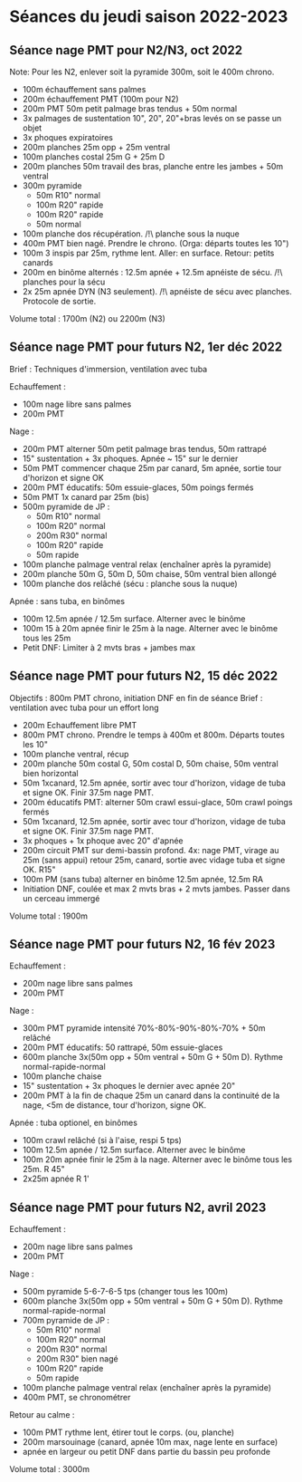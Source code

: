 Séances du jeudi saison 2022-2023
==================================

## Séance nage PMT pour N2/N3, oct 2022

Note: Pour les N2, enlever soit la pyramide 300m, soit le 400m chrono.

- 100m échauffement sans palmes
- 200m échauffement PMT (100m pour N2)
- 200m PMT 50m petit palmage bras tendus + 50m normal
- 3x palmages de sustentation 10", 20", 20"+bras levés on se passe un objet
- 3x phoques expiratoires
- 200m planches 25m opp + 25m ventral
- 100m planches costal 25m G + 25m D
- 200m planches 50m travail des bras, planche entre les jambes + 50m ventral
- 300m pyramide
    - 50m  R10"   normal
    - 100m R20"   rapide
    - 100m R20"   rapide
    - 50m         normal
- 100m planche dos récupération. /!\ planche sous la nuque
- 400m PMT bien nagé. Prendre le chrono. (Orga: départs toutes les 10")
- 100m 3 inspis par 25m, rythme lent. Aller: en surface. Retour: petits canards
- 200m en binôme alternés : 12.5m apnée + 12.5m apnéiste de sécu. /!\ planches pour la sécu
- 2x 25m apnée DYN (N3 seulement). /!\ apnéiste de sécu avec planches. Protocole de sortie.

Volume total : 1700m (N2) ou 2200m (N3)

## Séance nage PMT pour futurs N2, 1er déc 2022

Brief : Techniques d'immersion, ventilation avec tuba

Echauffement :
- 100m nage libre sans palmes
- 200m PMT

Nage :
- 200m PMT alterner 50m petit palmage bras tendus, 50m rattrapé
- 15" sustentation + 3x phoques. Apnée ~ 15" sur le dernier
- 50m PMT commencer chaque 25m par canard, 5m apnée, sortie tour d'horizon et signe OK
- 200m PMT éducatifs: 50m essuie-glaces, 50m poings fermés
- 50m PMT 1x canard par 25m (bis)
- 500m pyramide de JP :
    - 50m  R10"   normal
    - 100m R20"   normal
    - 200m R30"   normal
    - 100m R20"   rapide
    - 50m         rapide
 - 100m planche palmage ventral relax (enchaîner après la pyramide)
 - 200m planche 50m G, 50m D, 50m chaise, 50m ventral bien allongé
 - 100m planche dos relâché (sécu : planche sous la nuque)

Apnée : sans tuba, en binômes
- 100m 12.5m apnée / 12.5m surface. Alterner avec le binôme
- 100m 15 à 20m apnée finir le 25m à la nage. Alterner avec le binôme tous les 25m
- Petit DNF: Limiter à 2 mvts bras + jambes max

## Séance nage PMT pour futurs N2, 15 déc 2022

Objectifs : 800m PMT chrono, initiation DNF en fin de séance
Brief : ventilation avec tuba pour un effort long

- 200m Echauffement libre PMT
- 800m PMT chrono. Prendre le temps à 400m et 800m. Départs toutes les 10"
- 100m planche ventral, récup
- 200m planche 50m costal G, 50m costal D, 50m chaise, 50m ventral bien horizontal
- 50m 1xcanard, 12.5m apnée, sortir avec tour d'horizon, vidage de tuba et signe OK. Finir 37.5m nage PMT.
- 200m éducatifs PMT: alterner 50m crawl essui-glace, 50m crawl poings fermés
- 50m 1xcanard, 12.5m apnée, sortir avec tour d'horizon, vidage de tuba et signe OK. Finir 37.5m nage PMT.
- 3x phoques + 1x phoque avec 20" d'apnée
- 200m circuit PMT sur demi-bassin profond. 4x: nage PMT, virage au 25m (sans appui) retour 25m, canard, sortie avec vidage tuba et signe OK. R15"
- 100m PM (sans tuba) alterner en binôme 12.5m apnée, 12.5m RA
- Initiation DNF, coulée et max 2 mvts bras + 2 mvts jambes. Passer dans un cerceau immergé

Volume total : 1900m

## Séance nage PMT pour futurs N2, 16 fév 2023

Echauffement :
- 200m nage libre sans palmes
- 200m PMT

Nage :
- 300m PMT pyramide intensité 70%-80%-90%-80%-70% + 50m relâché
- 200m PMT éducatifs: 50 rattrapé, 50m essuie-glaces
- 600m planche 3x(50m opp + 50m ventral + 50m G + 50m D). Rythme normal-rapide-normal
- 100m planche chaise
- 15" sustentation + 3x phoques le dernier avec apnée 20"
- 200m PMT à la fin de chaque 25m un canard dans la continuité de la nage, <5m de distance, tour d'horizon, signe OK.

Apnée : tuba optionel, en binômes
- 100m crawl relâché (si à l'aise, respi 5 tps)
- 100m 12.5m apnée / 12.5m surface. Alterner avec le binôme
- 100m 20m apnée finir le 25m à la nage. Alterner avec le binôme tous les 25m. R 45"
- 2x25m apnée R 1'

## Séance nage PMT pour futurs N2, avril 2023

Echauffement :
- 200m nage libre sans palmes
- 200m PMT

Nage :
- 500m pyramide 5-6-7-6-5 tps (changer tous les 100m)
- 600m planche 3x(50m opp + 50m ventral + 50m G + 50m D). Rythme normal-rapide-normal
- 700m pyramide de JP :
    - 50m  R10"   normal
    - 100m R20"   normal
    - 200m R30"   normal
    - 200m R30"   bien nagé
    - 100m R20"   rapide
    - 50m         rapide
- 100m planche palmage ventral relax (enchaîner après la pyramide)
- 400m PMT, se chronométrer

Retour au calme :
- 100m PMT rythme lent, étirer tout le corps. (ou, planche)
- 200m marsouinage (canard, apnée 10m max, nage lente en surface)
- apnée en largeur ou petit DNF dans partie du bassin peu profonde

Volume total : 3000m
